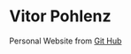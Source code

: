 # Vitor Pohlenz
Personal Website from [Git Hub](https://github.com/vitorpohlenz/vpz.github.io/tree/master)
